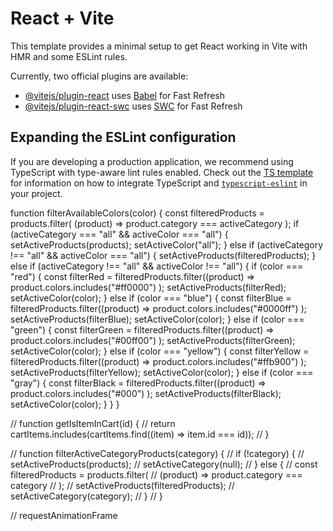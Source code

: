 # React + Vite

This template provides a minimal setup to get React working in Vite with HMR and some ESLint rules.

Currently, two official plugins are available:

- [@vitejs/plugin-react](https://github.com/vitejs/vite-plugin-react/blob/main/packages/plugin-react) uses [Babel](https://babeljs.io/) for Fast Refresh
- [@vitejs/plugin-react-swc](https://github.com/vitejs/vite-plugin-react/blob/main/packages/plugin-react-swc) uses [SWC](https://swc.rs/) for Fast Refresh

## Expanding the ESLint configuration

If you are developing a production application, we recommend using TypeScript with type-aware lint rules enabled. Check out the [TS template](https://github.com/vitejs/vite/tree/main/packages/create-vite/template-react-ts) for information on how to integrate TypeScript and [`typescript-eslint`](https://typescript-eslint.io) in your project.

function filterAvailableColors(color) {
const filteredProducts = products.filter(
(product) => product.category === activeCategory
);
if (activeCategory === "all" && activeColor === "all") {
setActiveProducts(products);
setActiveColor("all");
} else if (activeCategory !== "all" && activeColor === "all") {
setActiveProducts(filteredProducts);
} else if (activeCategory !== "all" && activeColor !== "all") {
if (color === "red") {
const filterRed = filteredProducts.filter((product) =>
product.colors.includes("#ff0000")
);
setActiveProducts(filterRed);
setActiveColor(color);
} else if (color === "blue") {
const filterBlue = filteredProducts.filter((product) =>
product.colors.includes("#0000ff")
);
setActiveProducts(filterBlue);
setActiveColor(color);
} else if (color === "green") {
const filterGreen = filteredProducts.filter((product) =>
product.colors.includes("#00ff00")
);
setActiveProducts(filterGreen);
setActiveColor(color);
} else if (color === "yellow") {
const filterYellow = filteredProducts.filter((product) =>
product.colors.includes("#ffb900")
);
setActiveProducts(filterYellow);
setActiveColor(color);
} else if (color === "gray") {
const filterBlack = filteredProducts.filter((product) =>
product.colors.includes("#000")
);
setActiveProducts(filterBlack);
setActiveColor(color);
}
}
}

// function getIsItemInCart(id) {
// return cartItems.includes(cartItems.find((item) => item.id === id));
// }

// function filterActiveCategoryProducts(category) {
// if (!category) {
// setActiveProducts(products);
// setActiveCategory(null);
// } else {
// const filteredProducts = products.filter(
// (product) => product.category === category
// );
// setActiveProducts(filteredProducts);
// setActiveCategory(category);
// }
// }

<!-- pogledaj u taiwind config dodati pink custom boju i okrenuti media query-->
<!-- koristiti tailwind design sistem kad god je moguce -->
<!-- home.jsx  -> index.jsx -->
<!-- home componenst -> components -->
<!-- reusable components - UI -->

// requestAnimationFrame
